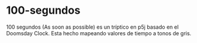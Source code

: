 # 100-segundos
100 segundos (As soon as possible) es un tríptico en p5j basado en el Doomsday Clock. Esta hecho mapeando valores de tiempo a  tonos de gris. 
